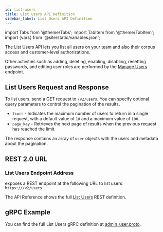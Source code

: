 ```yaml
---
id: list-users
title: List Users API Definition
sidebar_label: List Users API Definition
---
```


import Tabs from '@theme/Tabs';
import TabItem from '@theme/TabItem';
import {vars} from '@site/static/variables.json';

The List Users API lets you list all users on your team and also their
corpus access and customer-level authorizations.

Other activities such as adding, deleting, enabling, disabling, resetting
passwords, and editing user roles are performed by the [Manage Users](/docs/api-reference/admin-apis/manage-users/manage-user) endpoint.

## List Users Request and Response

To list users, send a GET request to `/v2/users`. You can specify optional query
parameters to control the pagination of the results.

- `limit` - Indicates the maximum number of users to return in a single
  request, with a default value of `10` and a maximum value of `100`.
- `page_key` - Retrieves the next page of results when the previous request
  has reached the limit.

The response contains an array of `user` objects with the users and metadata
about the pagination.

## REST 2.0 URL

### List Users Endpoint Address

<Config v="names.product"/> exposes a REST endpoint at the following URL
to list users:
<code>https://<Config v="domains.rest.indexing"/>/v2/users</code>

The API Reference shows the full [List Users](/docs/rest-api/list-users) REST definition.

## gRPC Example

You can find the full List Users gRPC definition at [admin_user.proto](https://github.com/vectara/protos/blob/main/admin_user.proto).
